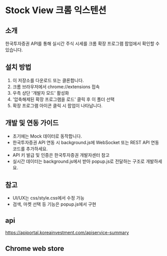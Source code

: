 # Stock View 크롬 익스텐션

## 소개

한국투자증권 API를 통해 실시간 주식 시세를 크롬 확장 프로그램 팝업에서 확인할 수 있습니다.

## 설치 방법

1. 이 저장소를 다운로드 또는 클론합니다.
2. 크롬 브라우저에서 chrome://extensions 접속
3. 우측 상단 '개발자 모드' 활성화
4. '압축해제된 확장 프로그램을 로드' 클릭 후 이 폴더 선택
5. 확장 프로그램 아이콘 클릭 시 팝업이 나타납니다.

## 개발 및 연동 가이드

- 초기에는 Mock 데이터로 동작합니다.
- 한국투자증권 API 연동 시 background.js에 WebSocket 또는 REST API 연동 코드를 추가하세요.
- API 키 발급 및 인증은 한국투자증권 개발자센터 참고
- 실시간 데이터는 background.js에서 받아 popup.js로 전달하는 구조로 개발하세요.

## 참고

- UI/UX는 css/style.css에서 수정 가능
- 검색, 마켓 선택 등 기능은 popup.js에서 구현

## api

https://apiportal.koreainvestment.com/apiservice-summary

## Chrome web store

